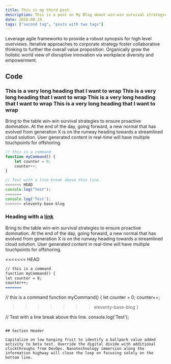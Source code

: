 ```yaml
---
title: This is my third post.
description: This is a post on My Blog about win-win survival strategies.
date: 2018-08-24
tags: ["second tag", "posts with two tags"]
---
```


Leverage agile frameworks to provide a robust synopsis for high level overviews. Iterative approaches to corporate strategy foster collaborative thinking to further the overall value proposition. Organically grow the holistic world view of disruptive innovation via workplace diversity and empowerment.

## Code

### This is a very long heading that I want to wrap This is a very long heading that I want to wrap This is a very long heading that I want to wrap This is a very long heading that I want to wrap

Bring to the table win-win survival strategies to ensure proactive domination. At the end of the day, going forward, a new normal that has evolved from generation X is on the runway heading towards a streamlined cloud solution. User generated content in real-time will have multiple touchpoints for offshoring.

```js
// this is a command
function myCommand() {
	let counter = 0;
	counter++;
}

// Test with a line break above this line.
<<<<<<< HEAD
console.log("Test");
=======
console.log('Test');
>>>>>>> eleventy-base-blog
```

### Heading with a [link](#code)

Bring to the table win-win survival strategies to ensure proactive domination. At the end of the day, going forward, a new normal that has evolved from generation X is on the runway heading towards a streamlined cloud solution. User generated content in real-time will have multiple touchpoints for offshoring.

<<<<<<< HEAD

```markdown
// this is a command
function myCommand() {
let counter = 0;
counter++;
=======
```

// this is a command
function myCommand() {
let counter = 0;
counter++;

> > > > > > > eleventy-base-blog
> > > > > > > }

// Test with a line break above this line.
console.log('Test');

```

## Section Header

Capitalize on low hanging fruit to identify a ballpark value added activity to beta test. Override the digital divide with additional clickthroughs from DevOps. Nanotechnology immersion along the information highway will close the loop on focusing solely on the bottom line.
```
